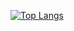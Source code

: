 [![Top Langs](https://github-readme-stats.vercel.app/api/top-langs/?username=bitcookies&layout=compact)](https://github.com/bitcookies)
